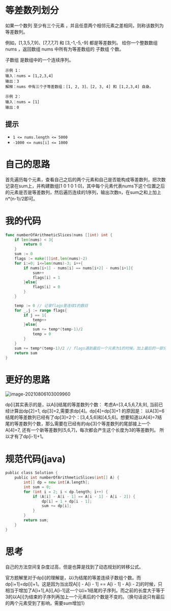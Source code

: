# 等差数列划分

如果一个数列 至少有三个元素 ，并且任意两个相邻元素之差相同，则称该数列为等差数列。

例如，[1,3,5,7,9]、[7,7,7,7] 和 [3,-1,-5,-9] 都是等差数列。
给你一个整数数组 nums ，返回数组 nums 中所有为等差数组的 子数组 个数。

子数组 是数组中的一个连续序列。

```
示例 1：
输入：nums = [1,2,3,4]
输出：3
解释：nums 中有三个子等差数组：[1, 2, 3]、[2, 3, 4] 和 [1,2,3,4] 自身。

示例 2：
输入：nums = [1]
输出：0
```

## 提示

- `1 <= nums.length <= 5000`
- `-1000 <= nums[i] <= 1000`

# 自己的思路

首先遍历每个元素，查看自己之后的两个元素和自己是否能构成等差数列，把次数记录在sum上，并构建数组[1 0 1 0 1 0]，其中每个元素代表nums下这个位置之后的元素是否是等差数列，然后遍历连续的1序列，输出次数n，在sum之和上加上n*(n-1)/2即可。

# 我的代码

```go
func numberOfArithmeticSlices(nums []int) int {
    if len(nums) < 3{
        return 0
    }
    sum := 0
    flags := make([]int,len(nums)-2)
    for i:=0; i<=len(nums)-3; i++{
        if nums[i+1] - nums[i] == nums[i+2] - nums[i+1]{
            sum++
            flags[i] = 1
        }else{
            flags[i] = 0
        }
    }

    temp := 0 // 记录flags里连续1的数目
    for _,j := range flags{
        if j == 1{
            temp++
        }else{
            sum += temp*(temp-1)/2
            temp = 0
        }
    }
    sum += temp*(temp-1)/2 // flags遇到最后一个元素为1的时候，加上最后的一部分
    return sum
}
```

# 更好的思路

![image-20210806103009960](https://github.com/enzeyu/leetcode_enzeyu/tree/master/pics/dp6.png)

dp[i]其实表示的是，以A[i]结尾的等差数列个数： 考虑A=[3,4,5,6,7,8,9], 当前已经计算出dp[2]=1, dp[3]=2,需要求dp[4]。dp[4]=dp[3]+1 的原因是： 以A[3]=6结尾的等差数列已经有了dp[3]=2个：[3,4,5,6]和[4,5,6]。想要知道以A[4]=7结尾的等差数列个数，那么需要在已经有的dp[3]个等差数列的尾部接上一个A[4]=7, 还有一个新等差数列[5,6,7]，每次都会产生这个长度为3的等差数列。 所以才有了dp[i-1]+1。

# 规范代码(java)

```go
public class Solution {
    public int numberOfArithmeticSlices(int[] A) {
        int[] dp = new int[A.length];
        int sum = 0;
        for (int i = 2; i < dp.length; i++) {
            if (A[i] - A[i - 1] == A[i - 1] - A[i - 2]) {
                dp[i] = 1 + dp[i - 1];
                sum += dp[i];
            }
        }
        return sum;
    }
}
```

# 思考

自己的方法空间复杂度过高，但是也算是找到了动态规划的转移公式。

官方题解里对于dp[i]的理解是，以i为结尾的等差连续子数组个数。而dp[i+1]=dp[i]+1。这是因为当出现A[i] - A[i - 1] == A[i - 1] - A[i - 2]的时候，只相当于增加了A[i+1],A[i],A[i-1]这一个以i+1结尾的子序列。而之前的长度大于等于3的以A[i]为结束的子序列再加上一个元素后的个数是不变的。（换句话说只有最后的两个元素受到了影响，需要sum增加1）

